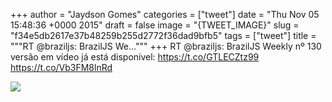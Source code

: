 
+++
author = "Jaydson Gomes"
categories = ["tweet"]
date = "Thu Nov 05 15:48:36 +0000 2015"
draft = false
image = "{TWEET_IMAGE}"
slug = "f34e5db2617e37b48259b255d2772f36dad9bfb5"
tags = ["tweet"]
title = """RT @braziljs: BrazilJS We..."""
+++
RT @braziljs: BrazilJS Weekly nº 130 versão em vídeo já está disponível: https://t.co/GTLECZtz99 https://t.co/Vb3FM8lnRd

![](/images/tweet-media/662295457599758337-CTDqJj3WcAAjDAU.png)